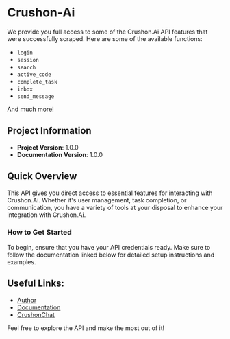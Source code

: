 # Crushon-Ai

We provide you full access to some of the Crushon.Ai API features that were successfully scraped. Here are some of the available functions:

- `login`
- `session`
- `search`
- `active_code`
- `complete_task`
- `inbox`
- `send_message`

And much more!

## Project Information
- **Project Version**: 1.0.0
- **Documentation Version**: 1.0.0

## Quick Overview

This API gives you direct access to essential features for interacting with Crushon.Ai. Whether it's user management, task completion, or communication, you have a variety of tools at your disposal to enhance your integration with Crushon.Ai.

### How to Get Started

To begin, ensure that you have your API credentials ready. Make sure to follow the documentation linked below for detailed setup instructions and examples.

## Useful Links:
- [Author](https://t.me/Redpiar)
- [Documentation](https://red-3.gitbook.io/crushon-api)
- [CrushonChat](https://github.com/RedPiarOfficial/Crushon-Chat)

Feel free to explore the API and make the most out of it!
